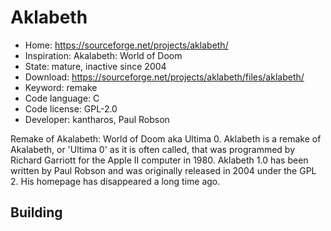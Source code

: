 # Aklabeth

- Home: https://sourceforge.net/projects/aklabeth/
- Inspiration: Akalabeth: World of Doom
- State: mature, inactive since 2004
- Download: https://sourceforge.net/projects/aklabeth/files/aklabeth/
- Keyword: remake
- Code language: C
- Code license: GPL-2.0
- Developer: kantharos, Paul Robson

Remake of Akalabeth: World of Doom aka Ultima 0.
Aklabeth is a remake of Akalabeth, or 'Ultima 0' as it is often called, that was programmed by Richard Garriott for the Apple II computer in 1980.
Aklabeth 1.0 has been written by Paul Robson and was originally released in 2004 under the GPL 2. His homepage has disappeared a long time ago.

## Building
